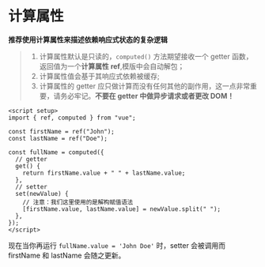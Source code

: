 # 计算属性

**推荐使用计算属性来描述依赖响应式状态的复杂逻辑**

> 1. 计算属性默认是只读的，`computed()` 方法期望接收一个 getter 函数，返回值为一个**计算属性 ref**,模版中会自动解包；
> 2. 计算属性值会基于其响应式依赖被缓存;
> 3. 计算属性的 getter 应只做计算而没有任何其他的副作用，这一点非常重要，请务必牢记。**不要在 getter 中做异步请求或者更改 DOM！**

```vue
<script setup>
import { ref, computed } from "vue";

const firstName = ref("John");
const lastName = ref("Doe");

const fullName = computed({
  // getter
  get() {
    return firstName.value + " " + lastName.value;
  },
  // setter
  set(newValue) {
    // 注意：我们这里使用的是解构赋值语法
    [firstName.value, lastName.value] = newValue.split(" ");
  },
});
</script>
```

现在当你再运行 `fullName.value = 'John Doe'` 时，setter 会被调用而 firstName 和 lastName 会随之更新。
